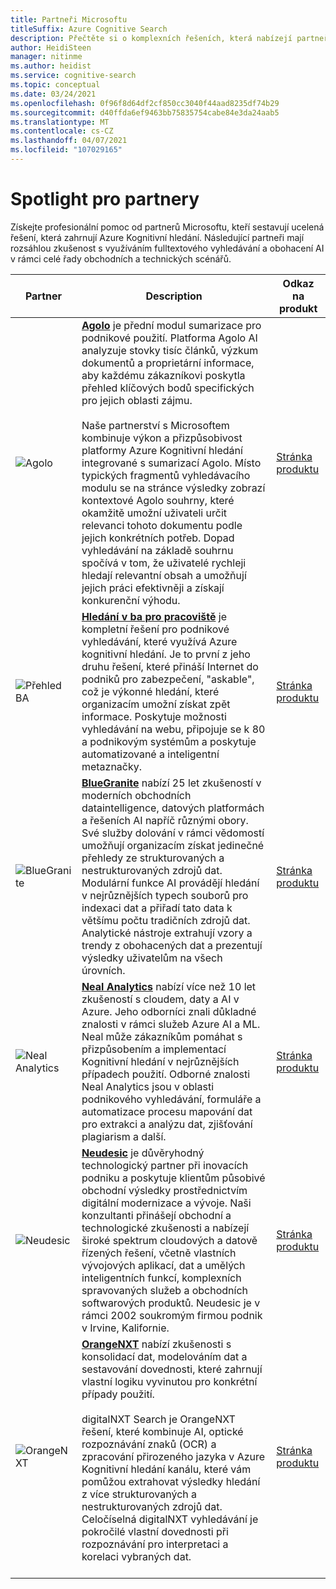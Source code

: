 ```yaml
---
title: Partneři Microsoftu
titleSuffix: Azure Cognitive Search
description: Přečtěte si o komplexních řešeních, která nabízejí partneři Microsoftu, kteří zahrnují Azure Kognitivní hledání.
author: HeidiSteen
manager: nitinme
ms.author: heidist
ms.service: cognitive-search
ms.topic: conceptual
ms.date: 03/24/2021
ms.openlocfilehash: 0f96f8d64df2cf850cc3040f44aad8235df74b29
ms.sourcegitcommit: d40ffda6ef9463bb75835754cabe84e3da24aab5
ms.translationtype: MT
ms.contentlocale: cs-CZ
ms.lasthandoff: 04/07/2021
ms.locfileid: "107029165"
---
```

# <a name="partner-spotlight"></a>Spotlight pro partnery

Získejte profesionální pomoc od partnerů Microsoftu, kteří sestavují ucelená řešení, která zahrnují Azure Kognitivní hledání. Následující partneři mají rozsáhlou zkušenost s využíváním fulltextového vyhledávání a obohacení AI v rámci celé řady obchodních a technických scénářů.

| Partner | Description | Odkaz na produkt |
|---------|-------------|----------------------|
| ![Agolo](media/resource-partners/agolo-logo.png "Logo společnosti Agolo") | [**Agolo**](https://www.agolo.com) je přední modul sumarizace pro podnikové použití. Platforma Agolo AI analyzuje stovky tisíc článků, výzkum dokumentů a proprietární informace, aby každému zákazníkovi poskytla přehled klíčových bodů specifických pro jejich oblasti zájmu. </br></br>Naše partnerství s Microsoftem kombinuje výkon a přizpůsobivost platformy Azure Kognitivní hledání integrované s sumarizací Agolo. Místo typických fragmentů vyhledávacího modulu se na stránce výsledky zobrazí kontextové Agolo souhrny, které okamžitě umožní uživateli určit relevanci tohoto dokumentu podle jejich konkrétních potřeb. Dopad vyhledávání na základě souhrnu spočívá v tom, že uživatelé rychleji hledají relevantní obsah a umožňují jejich práci efektivněji a získají konkurenční výhodu. | [Stránka produktu](https://www.agolo.com/microsoft-azure-cognitive-search ) |
| ![Přehled BA](media/resource-partners/ba-insight-logo.png "Logo společnosti BA Insights") | [**Hledání v ba pro pracoviště**](https://www.bainsight.com/azure-search/) je kompletní řešení pro podnikové vyhledávání, které využívá Azure kognitivní hledání. Je to první z jeho druhu řešení, které přináší Internet do podniků pro zabezpečení, "askable", což je výkonné hledání, které organizacím umožní získat zpět informace. Poskytuje možnosti vyhledávání na webu, připojuje se k 80 a podnikovým systémům a poskytuje automatizované a inteligentní metaznačky. | [Stránka produktu](https://www.bainsight.com/azure-search/) |
| ![BlueGranite](media/resource-partners/blue-granite-full-color.png "Logo společnosti Blue Granite") | [**BlueGranite**](https://www.bluegranite.com/) nabízí 25 let zkušeností v moderních obchodních dataintelligence, datových platformách a řešeních AI napříč různými obory. Své služby dolování v rámci vědomostí umožňují organizacím získat jedinečné přehledy ze strukturovaných a nestrukturovaných zdrojů dat. Modulární funkce AI provádějí hledání v nejrůznějších typech souborů pro indexaci dat a přiřadí tato data k většímu počtu tradičních zdrojů dat. Analytické nástroje extrahují vzory a trendy z obohacených dat a prezentují výsledky uživatelům na všech úrovních. | [Stránka produktu](https://www.bluegranite.com/knowledge-mining) |
| ![Neal Analytics](media/resource-partners/neal-analytics-logo.png "Logo společnosti Neal Analytics") | [**Neal Analytics**](https://nealanalytics.com/) nabízí více než 10 let zkušeností s cloudem, daty a AI v Azure. Jeho odborníci znali důkladné znalosti v rámci služeb Azure AI a ML. Neal může zákazníkům pomáhat s přizpůsobením a implementací Kognitivní hledání v nejrůznějších případech použití. Odborné znalosti Neal Analytics jsou v oblasti podnikového vyhledávání, formuláře a automatizace procesu mapování dat pro extrakci a analýzu dat, zjišťování plagiarism a další. | [Stránka produktu](https://go.nealanalytics.com/cognitive-search)|
| ![Neudesic](media/resource-partners/neudesic-logo.png "Logo společnosti Neudesic") | [**Neudesic**](https://www.neudesic.com/) je důvěryhodný technologický partner při inovacích podniku a poskytuje klientům působivé obchodní výsledky prostřednictvím digitální modernizace a vývoje. Naši konzultanti přinášejí obchodní a technologické zkušenosti a nabízejí široké spektrum cloudových a datově řízených řešení, včetně vlastních vývojových aplikací, dat a umělých inteligentních funkcí, komplexních spravovaných služeb a obchodních softwarových produktů. Neudesic je v rámci 2002 soukromým firmou podnik v Irvine, Kalifornie. | [Stránka produktu](https://www.neudesic.com/services/digital-workplace/document-intelligence-platform-schedule-demo)|
| ![OrangeNXT](media/resource-partners/orangenxt-beldmerk-boven-160px.png "Logo společnosti OrangeNXT") | [**OrangeNXT**](https://orangenxt.com/) nabízí zkušenosti s konsolidací dat, modelováním dat a sestavování dovednosti, které zahrnují vlastní logiku vyvinutou pro konkrétní případy použití.</br></br>digitalNXT Search je OrangeNXT řešení, které kombinuje AI, optické rozpoznávání znaků (OCR) a zpracování přirozeného jazyka v Azure Kognitivní hledání kanálu, které vám pomůžou extrahovat výsledky hledání z více strukturovaných a nestrukturovaných zdrojů dat. Celočíselná digitalNXT vyhledávání je pokročilé vlastní dovednosti při rozpoznávání pro interpretaci a korelaci vybraných dat.</br></br>| [Stránka produktu](https://orangenxt.com/solutions/digitalnxt/digitalnxt-search/)|